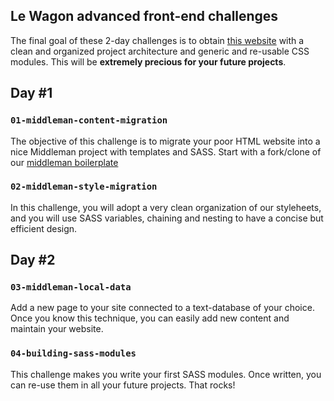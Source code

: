 ## Le Wagon advanced front-end challenges

The final goal of these 2-day challenges is to obtain [this website](http://lewagon.github.io/stylus) with a clean and organized project architecture and generic and re-usable CSS modules. This will be **extremely precious for your future projects**.

## Day #1

### `01-middleman-content-migration`

The objective of this challenge is to migrate your poor HTML website into a nice Middleman project with templates and SASS. Start with a fork/clone of our [middleman boilerplate](https://github.com/lewagon/middleman-boilerplate)

### `02-middleman-style-migration`

In this challenge, you will adopt a very clean organization of our styleheets, and you will use SASS variables, chaining and nesting to have a concise but efficient design.

## Day #2

### `03-middleman-local-data`

Add a new page to your site connected to a text-database of your choice. Once you know this technique, you can easily add new content and maintain your website.

### `04-building-sass-modules`

This challenge makes you write your first SASS modules. Once written, you can re-use them in all your future projects. That rocks!